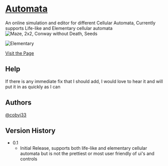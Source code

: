 # [Automata](https://cobyj33.github.io/automata)

An online simulation and editor for different Cellular Automata, Currently supports Life-like and Elementary cellular automata
![Maze, 2x2, Conway without Death, Seeds](public/examples.gif)

![Elementary](public/elementary.GIF)

[Visit the Page](https://cobyj33.github.io/automata)
## Help

If there is any immediate fix that I should add, I would love to hear it and will put it in as quickly as I can
## Authors

[@cobyj33](https://www.github.com/cobyj33)

## Version History

* 0.1
    * Initial Release, supports both life-like and elementary cellular automata but is not the prettiest or most user friendly of ui's and controls